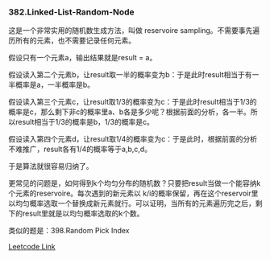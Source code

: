 ### 382.Linked-List-Random-Node

这是一个非常实用的随机数生成方法，叫做 reservoire sampling。不需要事先遍历所有的元素，也不需要记录任何元素。

假设只有一个元素a，输出结果就是result = a。

假设读入第二个元素b，让result取一半的概率变为b：于是此时result相当于有一半概率是a，一半概率是b。

假设读入第三个元素c，让result取1/3的概率变为c：于是此时result相当于1/3的概率是c，那么剩下非c的概率里a、b各是多少呢？根据前面的分析，各一半。所以result相当于1/3的概率是b，1/3的概率是c。

假设读入第四个元素d，让result取1/4的概率变为c：于是此时，根据前面的分析不难推广，result各有1/4的概率等于a,b,c,d。

于是算法就很容易归纳了。

更常见的问题是，如何得到k个均匀分布的随机数？只要把result当做一个能容纳k个元素的reservoire。每次遇到的新元素以 k/i的概率保留，再在这个reservoir里以均匀概率选取一个替换成新元素就行。可以证明，当所有的元素遍历完之后，剩下的result里就是以均匀概率选取的k个数。

类似的题是：398.Random Pick Index


[Leetcode Link](https://leetcode.com/problems/linked-list-random-node)
